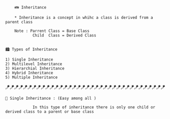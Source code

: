         👪 Inheritance

        * Inheritance is a concept in whihc a class is derived from a parent class

        Note : Parrent Class = Base Class
                Child  Class = Derived Class


    🏙️ Types of Inheritance

    1) Single Inheritance
    2) Multilevel Inheritance
    3) Hierarchial Inheritance
    4) Hybrid Inheritance
    5) Multiple Inheritance


🪁🪁🪁🪁🪁🪁🪁🪁🪁🪁🪁🪁🪁🪁🪁🪁🪁🪁🪁🪁🪁🪁🪁🪁🪁🪁🪁🪁🪁🪁🪁🪁🪁🪁🪁🪁

    
    🎀 Single Inheritance : (Easy among all )

                In this type of inheritance there is only one child or derived class to a parent or base class

 